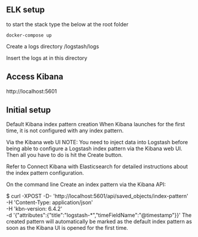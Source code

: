 ## ELK setup

to start the stack type the below at the root folder 

```
docker-compose up
```

Create a logs directory /logstash/logs

Insert the logs at in this directory

## Access Kibana

http://localhost:5601


## Initial setup
Default Kibana index pattern creation
When Kibana launches for the first time, it is not configured with any index pattern.

Via the Kibana web UI
NOTE: You need to inject data into Logstash before being able to configure a Logstash index pattern via the Kibana web UI. Then all you have to do is hit the Create button.

Refer to Connect Kibana with Elasticsearch for detailed instructions about the index pattern configuration.

On the command line
Create an index pattern via the Kibana API:

$ curl -XPOST -D- 'http://localhost:5601/api/saved_objects/index-pattern' \
    -H 'Content-Type: application/json' \
    -H 'kbn-version: 6.4.2' \
    -d '{"attributes":{"title":"logstash-*","timeFieldName":"@timestamp"}}'
The created pattern will automatically be marked as the default index pattern as soon as the Kibana UI is opened for the first time.

